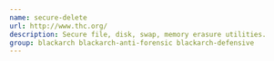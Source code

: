 ```yaml
---
name: secure-delete
url: http://www.thc.org/
description: Secure file, disk, swap, memory erasure utilities.
group: blackarch blackarch-anti-forensic blackarch-defensive
---
```

